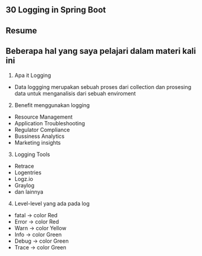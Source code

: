 ## 30 Logging in Spring Boot
## Resume
## Beberapa hal yang saya pelajari dalam materi kali ini
1. Apa it Logging
- Data loggging merupakan sebuah proses dari collection dan prosesing data untuk menganalisis dari sebuah enviroment

2. Benefit menggunakan logging
- Resource Management
- Application Troubleshooting
- Regulator Compliance
- Bussiness Analytics
- Marketing insights

3. Logging Tools
- Retrace
- Logentries
- Logz.io
- Graylog
- dan lainnya

4. Level-level yang ada pada log
- fatal -> color Red
- Error -> color Red
- Warn -> color Yellow
- Info -> color Green
- Debug -> color Green
- Trace -> color Green
